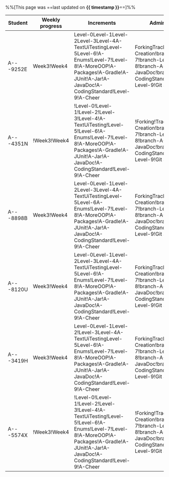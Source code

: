 %%[This page was ==last updated on **{{ timestamp }}**==]%%    

<tooltip content="NUSNET (partial)">Student</tooltip>|<tooltip content="i.e., weeks in which some code was committed to the repo">Weekly progress</tooltip>|<tooltip content="i.e., iP increments as indicated by the git tags in your fork">Increments</tooltip>|<tooltip content="i.e., other iP-related admin tasks">Admin tasks</tooltip>
-----------------------------------------------------|-----------------------------------------------------------------------------------------------------|-----------------------------------------------------------------------------------------------------|---------------------------------------------------------------------------
A---9252E|<span class="badge bg-success me-1">Week3</span><span class="badge bg-dark me-1">!Week4</span>|<span class="badge bg-success me-1">Level-0</span><span class="badge bg-success me-1">Level-1</span><span class="badge bg-success me-1">Level-2</span><span class="badge bg-success me-1">Level-3</span><span class="badge bg-success me-1">Level-4</span><span class="badge bg-success me-1">A-TextUiTesting</span><span class="badge bg-success me-1">Level-5</span><span class="badge bg-success me-1">Level-6</span><span class="badge bg-danger me-1">!A-Enums</span><span class="badge bg-dark me-1">!Level-7</span><span class="badge bg-dark me-1">!Level-8</span><span class="badge bg-dark me-1">!A-MoreOOP</span><span class="badge bg-dark me-1">!A-Packages</span><span class="badge bg-dark me-1">!A-Gradle</span><span class="badge bg-dark me-1">!A-JUnit</span><span class="badge bg-dark me-1">!A-Jar</span><span class="badge bg-dark me-1">!A-JavaDoc</span><span class="badge bg-dark me-1">!A-CodingStandard</span><span class="badge bg-dark me-1">!Level-9</span><span class="badge bg-dark me-1">!A-Cheer</span>|<span class="badge bg-success me-1">Forking</span><span class="badge bg-success me-1">Tracker</span><span class="badge bg-dark me-1">!PR Creation</span><span class="badge bg-dark me-1">!branch-Level-7</span><span class="badge bg-dark me-1">!branch-Level-8</span><span class="badge bg-dark me-1">!branch-A-JavaDoc</span><span class="badge bg-dark me-1">!branch-A-CodingStandard</span><span class="badge bg-dark me-1">!branch-Level-9</span><span class="badge bg-dark me-1">!Git Standard</span>
A---4351N|<span class="badge bg-danger me-1">!Week3</span><span class="badge bg-dark me-1">!Week4</span>|<span class="badge bg-danger me-1">!Level-0</span><span class="badge bg-danger me-1">!Level-1</span><span class="badge bg-danger me-1">!Level-2</span><span class="badge bg-danger me-1">!Level-3</span><span class="badge bg-danger me-1">!Level-4</span><span class="badge bg-danger me-1">!A-TextUiTesting</span><span class="badge bg-danger me-1">!Level-5</span><span class="badge bg-danger me-1">!Level-6</span><span class="badge bg-danger me-1">!A-Enums</span><span class="badge bg-dark me-1">!Level-7</span><span class="badge bg-dark me-1">!Level-8</span><span class="badge bg-dark me-1">!A-MoreOOP</span><span class="badge bg-dark me-1">!A-Packages</span><span class="badge bg-dark me-1">!A-Gradle</span><span class="badge bg-dark me-1">!A-JUnit</span><span class="badge bg-dark me-1">!A-Jar</span><span class="badge bg-dark me-1">!A-JavaDoc</span><span class="badge bg-dark me-1">!A-CodingStandard</span><span class="badge bg-dark me-1">!Level-9</span><span class="badge bg-dark me-1">!A-Cheer</span>|<span class="badge bg-danger me-1">!Forking</span><span class="badge bg-danger me-1">!Tracker</span><span class="badge bg-dark me-1">!PR Creation</span><span class="badge bg-dark me-1">!branch-Level-7</span><span class="badge bg-dark me-1">!branch-Level-8</span><span class="badge bg-dark me-1">!branch-A-JavaDoc</span><span class="badge bg-dark me-1">!branch-A-CodingStandard</span><span class="badge bg-dark me-1">!branch-Level-9</span><span class="badge bg-dark me-1">!Git Standard</span>
A---8898B|<span class="badge bg-success me-1">Week3</span><span class="badge bg-dark me-1">!Week4</span>|<span class="badge bg-success me-1">Level-0</span><span class="badge bg-success me-1">Level-1</span><span class="badge bg-success me-1">Level-2</span><span class="badge bg-success me-1">Level-3</span><span class="badge bg-success me-1">Level-4</span><span class="badge bg-success me-1">A-TextUiTesting</span><span class="badge bg-success me-1">Level-5</span><span class="badge bg-success me-1">Level-6</span><span class="badge bg-info me-1">A-Enums</span><span class="badge bg-dark me-1">!Level-7</span><span class="badge bg-dark me-1">!Level-8</span><span class="badge bg-dark me-1">!A-MoreOOP</span><span class="badge bg-dark me-1">!A-Packages</span><span class="badge bg-dark me-1">!A-Gradle</span><span class="badge bg-dark me-1">!A-JUnit</span><span class="badge bg-dark me-1">!A-Jar</span><span class="badge bg-dark me-1">!A-JavaDoc</span><span class="badge bg-dark me-1">!A-CodingStandard</span><span class="badge bg-dark me-1">!Level-9</span><span class="badge bg-dark me-1">!A-Cheer</span>|<span class="badge bg-success me-1">Forking</span><span class="badge bg-success me-1">Tracker</span><span class="badge bg-dark me-1">!PR Creation</span><span class="badge bg-dark me-1">!branch-Level-7</span><span class="badge bg-dark me-1">!branch-Level-8</span><span class="badge bg-dark me-1">!branch-A-JavaDoc</span><span class="badge bg-dark me-1">!branch-A-CodingStandard</span><span class="badge bg-dark me-1">!branch-Level-9</span><span class="badge bg-dark me-1">!Git Standard</span>
A---8120U|<span class="badge bg-success me-1">Week3</span><span class="badge bg-dark me-1">!Week4</span>|<span class="badge bg-success me-1">Level-0</span><span class="badge bg-success me-1">Level-1</span><span class="badge bg-success me-1">Level-2</span><span class="badge bg-success me-1">Level-3</span><span class="badge bg-success me-1">Level-4</span><span class="badge bg-success me-1">A-TextUiTesting</span><span class="badge bg-success me-1">Level-5</span><span class="badge bg-success me-1">Level-6</span><span class="badge bg-danger me-1">!A-Enums</span><span class="badge bg-dark me-1">!Level-7</span><span class="badge bg-dark me-1">!Level-8</span><span class="badge bg-dark me-1">!A-MoreOOP</span><span class="badge bg-dark me-1">!A-Packages</span><span class="badge bg-dark me-1">!A-Gradle</span><span class="badge bg-dark me-1">!A-JUnit</span><span class="badge bg-dark me-1">!A-Jar</span><span class="badge bg-dark me-1">!A-JavaDoc</span><span class="badge bg-dark me-1">!A-CodingStandard</span><span class="badge bg-dark me-1">!Level-9</span><span class="badge bg-dark me-1">!A-Cheer</span>|<span class="badge bg-success me-1">Forking</span><span class="badge bg-success me-1">Tracker</span><span class="badge bg-dark me-1">!PR Creation</span><span class="badge bg-dark me-1">!branch-Level-7</span><span class="badge bg-dark me-1">!branch-Level-8</span><span class="badge bg-dark me-1">!branch-A-JavaDoc</span><span class="badge bg-dark me-1">!branch-A-CodingStandard</span><span class="badge bg-dark me-1">!branch-Level-9</span><span class="badge bg-dark me-1">!Git Standard</span>
A---3419H|<span class="badge bg-success me-1">Week3</span><span class="badge bg-dark me-1">!Week4</span>|<span class="badge bg-success me-1">Level-0</span><span class="badge bg-success me-1">Level-1</span><span class="badge bg-success me-1">Level-2</span><span class="badge bg-danger me-1">!Level-3</span><span class="badge bg-success me-1">Level-4</span><span class="badge bg-success me-1">A-TextUiTesting</span><span class="badge bg-success me-1">Level-5</span><span class="badge bg-success me-1">Level-6</span><span class="badge bg-danger me-1">!A-Enums</span><span class="badge bg-dark me-1">!Level-7</span><span class="badge bg-dark me-1">!Level-8</span><span class="badge bg-dark me-1">!A-MoreOOP</span><span class="badge bg-dark me-1">!A-Packages</span><span class="badge bg-dark me-1">!A-Gradle</span><span class="badge bg-dark me-1">!A-JUnit</span><span class="badge bg-dark me-1">!A-Jar</span><span class="badge bg-dark me-1">!A-JavaDoc</span><span class="badge bg-dark me-1">!A-CodingStandard</span><span class="badge bg-dark me-1">!Level-9</span><span class="badge bg-dark me-1">!A-Cheer</span>|<span class="badge bg-success me-1">Forking</span><span class="badge bg-success me-1">Tracker</span><span class="badge bg-dark me-1">!PR Creation</span><span class="badge bg-dark me-1">!branch-Level-7</span><span class="badge bg-dark me-1">!branch-Level-8</span><span class="badge bg-dark me-1">!branch-A-JavaDoc</span><span class="badge bg-dark me-1">!branch-A-CodingStandard</span><span class="badge bg-dark me-1">!branch-Level-9</span><span class="badge bg-dark me-1">!Git Standard</span>
A---5574X|<span class="badge bg-danger me-1">!Week3</span><span class="badge bg-dark me-1">!Week4</span>|<span class="badge bg-danger me-1">!Level-0</span><span class="badge bg-danger me-1">!Level-1</span><span class="badge bg-danger me-1">!Level-2</span><span class="badge bg-danger me-1">!Level-3</span><span class="badge bg-danger me-1">!Level-4</span><span class="badge bg-danger me-1">!A-TextUiTesting</span><span class="badge bg-danger me-1">!Level-5</span><span class="badge bg-danger me-1">!Level-6</span><span class="badge bg-danger me-1">!A-Enums</span><span class="badge bg-dark me-1">!Level-7</span><span class="badge bg-dark me-1">!Level-8</span><span class="badge bg-dark me-1">!A-MoreOOP</span><span class="badge bg-dark me-1">!A-Packages</span><span class="badge bg-dark me-1">!A-Gradle</span><span class="badge bg-dark me-1">!A-JUnit</span><span class="badge bg-dark me-1">!A-Jar</span><span class="badge bg-dark me-1">!A-JavaDoc</span><span class="badge bg-dark me-1">!A-CodingStandard</span><span class="badge bg-dark me-1">!Level-9</span><span class="badge bg-dark me-1">!A-Cheer</span>|<span class="badge bg-danger me-1">!Forking</span><span class="badge bg-danger me-1">!Tracker</span><span class="badge bg-dark me-1">!PR Creation</span><span class="badge bg-dark me-1">!branch-Level-7</span><span class="badge bg-dark me-1">!branch-Level-8</span><span class="badge bg-dark me-1">!branch-A-JavaDoc</span><span class="badge bg-dark me-1">!branch-A-CodingStandard</span><span class="badge bg-dark me-1">!branch-Level-9</span><span class="badge bg-dark me-1">!Git Standard</span>